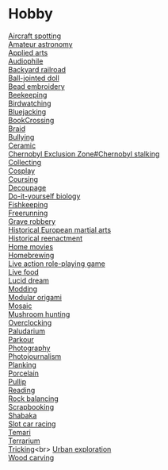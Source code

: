 # Hobby
[Aircraft spotting](https://en.wikipedia.org/wiki/Aircraft_spotting)<br>
[Amateur astronomy](https://en.wikipedia.org/wiki/Amateur_astronomy)<br>
[Applied arts](https://en.wikipedia.org/wiki/Applied_arts)<br>
[Audiophile](https://en.wikipedia.org/wiki/Audiophile)<br>
[Backyard railroad](https://en.wikipedia.org/wiki/Backyard_railroad)<br>
[Ball-jointed doll](https://en.wikipedia.org/wiki/Ball-jointed_doll)<br>
[Bead embroidery](https://en.wikipedia.org/wiki/Bead_embroidery)<br>
[Beekeeping](https://en.wikipedia.org/wiki/Beekeeping)<br>
[Birdwatching](https://en.wikipedia.org/wiki/Birdwatching)<br>
[Bluejacking](https://en.wikipedia.org/wiki/Bluejacking)<br>
[BookCrossing](https://en.wikipedia.org/wiki/BookCrossing)<br>
[Braid](https://en.wikipedia.org/wiki/Braid)<br>
[Bullying](https://en.wikipedia.org/wiki/Bullying)<br>
[Ceramic](https://en.wikipedia.org/wiki/Ceramic)<br>
[Chernobyl Exclusion Zone#Chernobyl stalking](https://en.wikipedia.org/wiki/Chernobyl_Exclusion_Zone#Chernobyl_stalking)<br>
[Collecting](https://en.wikipedia.org/wiki/Collecting)<br>
[Cosplay](https://en.wikipedia.org/wiki/Cosplay)<br>
[Coursing](https://en.wikipedia.org/wiki/Coursing)<br>
[Decoupage](https://en.wikipedia.org/wiki/Decoupage)<br>
[Do-it-yourself biology](https://en.wikipedia.org/wiki/Do-it-yourself_biology)<br>
[Fishkeeping](https://en.wikipedia.org/wiki/Fishkeeping)<br>
[Freerunning](https://en.wikipedia.org/wiki/Freerunning)<br>
[Grave robbery](https://en.wikipedia.org/wiki/Grave_robbery)<br>
[Historical European martial arts](https://en.wikipedia.org/wiki/Historical_European_martial_arts)<br>
[Historical reenactment](https://en.wikipedia.org/wiki/Historical_reenactment)<br>
[Home movies](https://en.wikipedia.org/wiki/Home_movies)<br>
[Homebrewing](https://en.wikipedia.org/wiki/Homebrewing)<br>
[Live action role-playing game](https://en.wikipedia.org/wiki/Live_action_role-playing_game)<br>
[Live food](https://en.wikipedia.org/wiki/Live_food)<br>
[Lucid dream](https://en.wikipedia.org/wiki/Lucid_dream)<br>
[Modding](https://en.wikipedia.org/wiki/Modding)<br>
[Modular origami](https://en.wikipedia.org/wiki/Modular_origami)<br>
[Mosaic](https://en.wikipedia.org/wiki/Mosaic)<br>
[Mushroom hunting](https://en.wikipedia.org/wiki/Mushroom_hunting)<br>
[Overclocking](https://en.wikipedia.org/wiki/Overclocking)<br>
[Paludarium](https://en.wikipedia.org/wiki/Paludarium)<br>
[Parkour](https://en.wikipedia.org/wiki/Parkour)<br>
[Photography](https://en.wikipedia.org/wiki/Photography)<br>
[Photojournalism](https://en.wikipedia.org/wiki/Photojournalism)<br>
[Planking](https://en.wikipedia.org/wiki/Planking_(fad))<br>
[Porcelain](https://en.wikipedia.org/wiki/Porcelain)<br>
[Pullip](https://en.wikipedia.org/wiki/Pullip)<br>
[Reading](https://en.wikipedia.org/wiki/Reading_(process))<br>
[Rock balancing](https://en.wikipedia.org/wiki/Rock_balancing)<br>
[Scrapbooking](https://en.wikipedia.org/wiki/Scrapbooking)<br>
[Shabaka](https://en.wikipedia.org/wiki/Shabaka_(window))<br>
[Slot car racing](https://en.wikipedia.org/wiki/Slot_car_racing)<br>
[Temari](https://en.wikipedia.org/wiki/Temari_(toy))<br>
[Terrarium](https://en.wikipedia.org/wiki/Terrarium)<br>
[Tricking](https://en.wikipedia.org/wiki/Tricking_(martial_arts))<br>
[Urban exploration](https://en.wikipedia.org/wiki/Urban_exploration)<br>
[Wood carving](https://en.wikipedia.org/wiki/Wood_carving)<br>

